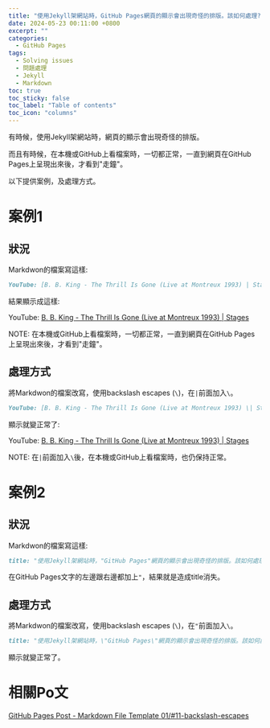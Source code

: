 ```yaml
---
title: "使用Jekyll架網站時，GitHub Pages網頁的顯示會出現奇怪的排版。該如何處理?"
date: 2024-05-23 00:11:00 +0800
excerpt: ""
categories:
  - GitHub Pages
tags:
  - Solving issues
  - 問題處理
  - Jekyll
  - Markdown
toc: true
toc_sticky: false
toc_label: "Table of contents"
toc_icon: "columns"
---
```


有時候，使用Jekyll架網站時，網頁的顯示會出現奇怪的排版。

而且有時候，在本機或GitHub上看檔案時，一切都正常，一直到網頁在GitHub Pages上呈現出來後，才看到"走鐘"。

以下提供案例，及處理方式。

# 案例1

## 狀況

Markdwon的檔案寫這樣:

```markdown
YouTube: [B. B. King - The Thrill Is Gone (Live at Montreux 1993) | Stages](<https://www.youtube.com/watch?v=4fk2prKnYnI>)
```

結果顯示成這樣:

YouTube: [B. B. King - The Thrill Is Gone (Live at Montreux 1993) | Stages](<https://www.youtube.com/watch?v=4fk2prKnYnI>)

NOTE: 在本機或GitHub上看檔案時，一切都正常，一直到網頁在GitHub Pages上呈現出來後，才看到"走鐘"。

## 處理方式

將Markdwon的檔案改寫，使用backslash escapes (`\`)，在`|`前面加入`\`。

```markdown
YouTube: [B. B. King - The Thrill Is Gone (Live at Montreux 1993) \| Stages](<https://www.youtube.com/watch?v=4fk2prKnYnI>)
```

顯示就變正常了:

YouTube: [B. B. King - The Thrill Is Gone (Live at Montreux 1993) \| Stages](<https://www.youtube.com/watch?v=4fk2prKnYnI>)

NOTE: 在`|`前面加入`\`後，在本機或GitHub上看檔案時，也仍保持正常。

# 案例2

## 狀況

Markdwon的檔案寫這樣:

```markdown
title: "使用Jekyll架網站時，"GitHub Pages"網頁的顯示會出現奇怪的排版。該如何處理?"
```

在GitHub Pages文字的左邊跟右邊都加上`"`，結果就是造成title消失。

## 處理方式

將Markdwon的檔案改寫，使用backslash escapes (`\`)，在`"`前面加入`\`。

```markdown
title: "使用Jekyll架網站時，\"GitHub Pages\"網頁的顯示會出現奇怪的排版。該如何處理?"
```

顯示就變正常了。

# 相關Po文

[GitHub Pages Post - Markdown File Template 01/#11-backslash-escapes](<https://hsienching.github.io/2024/03/31/GitHub-Pages-Post-Template-01/#11-backslash-escapes>)
